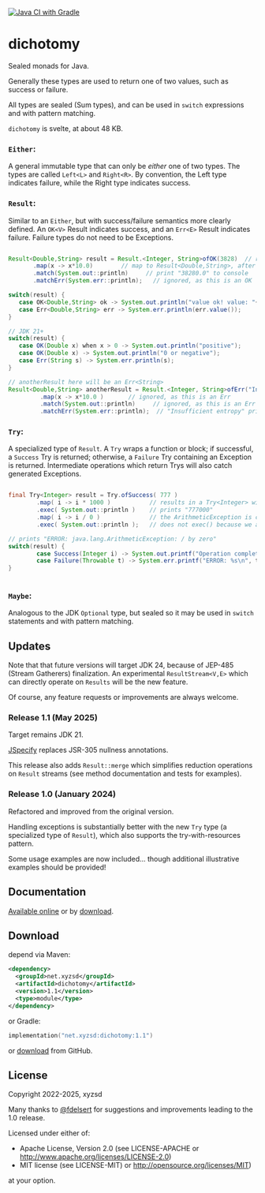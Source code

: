 [![Java CI with Gradle](https://github.com/xyzsd/dichotomy/actions/workflows/gradle.yml/badge.svg)](https://github.com/xyzsd/dichotomy/actions/workflows/gradle.yml)

# dichotomy
Sealed monads for Java.

Generally these types are used to return one of two values, such as success or failure. 

All types are sealed (Sum types), and can be used in `switch` expressions and with
pattern matching.

`dichotomy` is svelte, at about 48 KB.

### `Either`:
A general immutable type that can only be *either* one of two types.
The types are called `Left<L>` and `Right<R>`. By convention, the Left type
indicates failure, while the Right type indicates success.

### `Result`:
Similar to an `Either`, but with success/failure semantics more clearly defined.
An `OK<V>` Result indicates success, and an `Err<E>` Result indicates failure. Failure
types do not need to be Exceptions. 

 ```java 

Result<Double,String> result = Result.<Integer, String>ofOK(3828)  // returns an OK<Integer>
        .map(x -> x*10.0)        // map to Result<Double,String>, after multiplying x 10
        .match(System.out::println)     // print "38280.0" to console
        .matchErr(System.err::println);   // ignored, as this is an OK

switch(result) {
    case OK<Double,String> ok -> System.out.println("value ok! value: "+ok.value());
    case Err<Double,String> err -> System.err.println(err.value());
}

// JDK 21+
switch(result) {
    case OK(Double x) when x > 0 -> System.out.println("positive");
    case OK(Double x) -> System.out.println("0 or negative");
    case Err(String s) -> System.err.println(s);
}

// anotherResult here will be an Err<String>
Result<Double,String> anotherResult = Result.<Integer, String>ofErr("Insufficient entropy")
          .map(x -> x*10.0 )       // ignored, as this is an Err
          .match(System.out::println)     // ignored, as this is an Err
          .matchErr(System.err::println);  // "Insufficient entropy" printed to System.err
```

  
### `Try`:
A specialized type of `Result`. A `Try` wraps a function or block; if 
successful, a `Success` Try is returned; otherwise, a `Failure` Try containing
an Exception is returned. Intermediate operations which return Trys will also
catch generated Exceptions.

```java

final Try<Integer> result = Try.ofSuccess( 777 )
        .map( i -> i * 1000 )           // results in a Try<Integer> with a value of 777000
        .exec( System.out::println )    // prints "777000"
        .map( i -> i / 0 )              // the ArithmeticException is caught as a Try.Failure
        .exec( System.out::println );   // does not exec() because we are a Failure

// prints "ERROR: java.lang.ArithmeticException: / by zero"
switch(result) {
        case Success(Integer i) -> System.out.printf("Operation completed successfully. Value: %d\n", i);
        case Failure(Throwable t) -> System.err.printf("ERROR: %s\n", t);
}
  

```

### `Maybe`:
Analogous to the JDK `Optional` type, but sealed so it may be used in `switch` 
statements and with pattern matching.  


## Updates 

Note that that future versions will target JDK 24, because of JEP-485 (Stream Gatherers) finalization. 
An experimental `ResultStream<V,E>` which can directly operate on `Results` will be the new feature. 

Of course, any feature requests or improvements are always welcome.

### Release 1.1 (May 2025)
Target remains JDK 21.

[JSpecify](https://jspecify.dev/) replaces JSR-305 nullness annotations. 

This release also adds `Result::merge` which simplifies reduction operations on `Result` streams 
(see method documentation and tests for examples).


### Release 1.0 (January 2024)
Refactored and improved from the original version. 

Handling exceptions is substantially better with the new
`Try` type (a specialized type of `Result`), which also
supports the try-with-resources pattern.

Some usage examples are now included... though additional
illustrative examples should be provided!

Documentation
-------------
[Available online][doc_online] or by [download][doc_download].


Download
--------
depend via Maven:

```xml
<dependency>
  <groupId>net.xyzsd</groupId>
  <artifactId>dichotomy</artifactId>
  <version>1.1</version>
  <type>module</type>
</dependency>
```

or Gradle:
```kotlin
implementation("net.xyzsd:dichotomy:1.1")
```

or [download](https://github.com/xyzsd/dichotomy/releases/tag/1.0) from GitHub.

License
-------
Copyright 2022-2025, xyzsd

Many thanks to [@fdelsert](https://github.com/fdelsert) for
suggestions and improvements leading to the 1.0 release.

Licensed under either of:

* Apache License, Version 2.0
  (see LICENSE-APACHE or http://www.apache.org/licenses/LICENSE-2.0)
* MIT license
  (see LICENSE-MIT) or http://opensource.org/licenses/MIT)

at your option.


[doc_online]: https://javadoc.io/doc/net.xyzsd/dichotomy/1.1/index.html
[doc_download]: https://github.com/xyzsd/dichotomy/releases/download/1.1/dichotomy-javadoc-1.1-javadoc.jar

